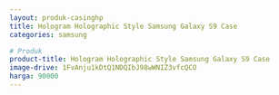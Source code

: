 ```yaml
---
layout: produk-casinghp
title: Hologram Holographic Style Samsung Galaxy S9 Case
categories: samsung

# Produk
product-title: Hologram Holographic Style Samsung Galaxy S9 Case
image-drive: 1FvAnju1kDtQ1NDQIbJ98wWNIZ3vfcQCO
harga: 90000
---
```

